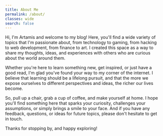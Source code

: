 ```yaml
---
title: About Me
permalink: /about/
classes: wide
search: false
---
```


Hi, I'm Artamis and welcome to my blog! Here, you'll find a wide variety of topics that I'm passionate about, from technology to gaming, from hacking to web development, from finance to art. I created this space as a way to share my thoughts, ideas, and experiences with others who are curious about the world around them.

Whether you're here to learn something new, get inspired, or just have a good read, I'm glad you've found your way to my corner of the internet. I believe that learning should be a lifelong pursuit, and that the more we expose ourselves to different perspectives and ideas, the richer our lives become.

So, pull up a chair, grab a cup of coffee, and make yourself at home. I hope you'll find something here that sparks your curiosity, challenges your assumptions, or simply brings a smile to your face. And if you have any feedback, questions, or ideas for future topics, please don't hesitate to get in touch.

Thanks for stopping by, and happy exploring!